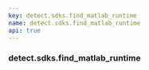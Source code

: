 ```yaml
---
key: detect.sdks.find_matlab_runtime
name: detect.sdks.find_matlab_runtime
api: true
---
```


### detect.sdks.find_matlab_runtime
